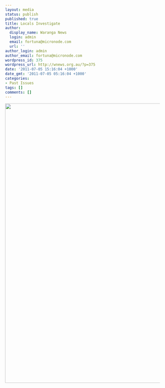 ```yaml
---
layout: media
status: publish
published: true
title: Locals Investigate
author:
  display_name: Waranga News
  login: admin
  email: fortuna@micronode.com
  url: ''
author_login: admin
author_email: fortuna@micronode.com
wordpress_id: 375
wordpress_url: http://wnews.org.au/?p=375
date: '2011-07-05 15:16:04 +1000'
date_gmt: '2011-07-05 05:16:04 +1000'
categories:
- Past Issues
tags: []
comments: []
---
```


<a href="http://wnews.org.au/wp-content/uploads/2011/07/frontpage-20110630.pdf"><img class="alignnone size-full wp-image-374" title="Front Page - 30th June 2011" src="http://wnews.org.au/wp-content/uploads/2011/07/frontpage-20110630.png" alt="" width="624" height="907" /></a>
